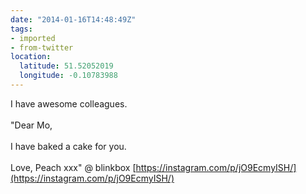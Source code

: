 ```yaml
---
date: "2014-01-16T14:48:49Z"
tags:
- imported
- from-twitter
location:
  latitude: 51.52052019
  longitude: -0.10783988
---
```

I have awesome colleagues.\
\
"Dear Mo,\
\
I have baked a cake for you.\
\
Love, Peach xxx" @ blinkbox [https://instagram.com/p/jO9EcmyISH/](https://instagram.com/p/jO9EcmyISH/)
